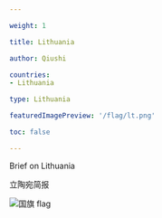 ```yaml
---

weight: 1

title: Lithuania

author: Qiushi 

countries: 
- Lithuania

type: Lithuania

featuredImagePreview: '/flag/lt.png'

toc: false 

---
```


Brief on Lithuania

立陶宛简报 

<!--more-->

![国旗 flag](/flag/lt.png)